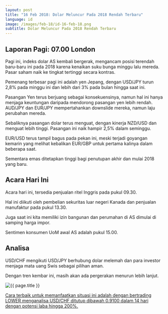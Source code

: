 ```yaml
---
layout: post
title: "16 Feb 2018: Dolar Meluncur Pada 2018 Rendah Terbaru"
language: id
image: /images/feb-18/id-16-feb-18.png
subtitle: Dolar Meluncur Pada 2018 Rendah Terbaru
---
```

## Laporan Pagi: 07.00 London

Pagi ini, indeks dolar AS kembali bergerak, mengancam posisi terendah baru-baru ini pada 2018 karena kenaikan suku bunga minggu lalu mereda. Pasar saham naik ke tingkat tertinggi secara kontras.

Pemenang terbesar pagi ini adalah yen Jepang, dengan USD/JPY turun 2,8% pada minggu ini dan lebih dari 3% pada bulan hingga saat ini.

Pasangan Yen terus berjuang sebagai konsekuensinya, namun hal ini hanya menjaga keuntungan daripada mendorong pasangan yen lebih rendah. AUD/JPY dan EUR/JPY mempertahankan downslide mereka, namun laju perubahan mereda.

Sebaliknya pasangan dolar terus menguat, dengan kinerja NZD/USD dan menguat lebih tinggi. Pasangan ini naik hampir 2,5% dalam seminggu.

EUR/USD terus tampil bagus pada pekan ini, meski terjadi goyangan kemarin yang melihat kebalikan EUR/GBP untuk pertama kalinya dalam beberapa saat.

Sementara emas ditetapkan tinggi bagi penutupan akhir dan mulai 2018 yang baru.

## Acara Hari Ini

Acara hari ini, tersedia penjualan ritel Inggris pada pukul 09.30.

Hal ini diikuti oleh pembelian sekuritas luar negeri Kanada dan penjualan manufaktur pada pukul 13.30.

Juga saat ini kita memiliki izin bangunan dan perumahan di AS dimulai di samping harga impor.

Sentimen konsumen UoM awal AS adalah pukul 15.00.

## Analisa

USD/CHF mengikuti USD/JPY berhubung dolar melemah dan para investor menjaga mata uang Swis sebagai pilihan aman.

Dengan tren kembar ini, masih akan ada pergerakan menurun lebih lanjut.

<img src="{{ site.url }}/images/feb-18/id-16-feb-18.png" alt="{{ page.title }}" title="{{ page.title }}">

<a href="%LINK%%?https://www.binary.com/d/trade.cgi?market=forex&underlying=frxUSDCHF&formname=higherlower&duration_amount=14&duration_units=d&amount=10&amount_type=payout&expiry_type=duration&barrier=0.9100" target="_blank">Cara terbaik untuk memanfaatkan situasi ini adalah dengan bertrading LOWER menganalisa USD/CHF ditutup dibawah 0.9100 dalam 14 hari dengan potensi laba hingga 200%.</a>
